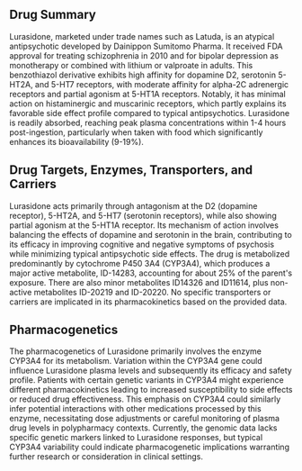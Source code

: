 ## Drug Summary
Lurasidone, marketed under trade names such as Latuda, is an atypical antipsychotic developed by Dainippon Sumitomo Pharma. It received FDA approval for treating schizophrenia in 2010 and for bipolar depression as monotherapy or combined with lithium or valproate in adults. This benzothiazol derivative exhibits high affinity for dopamine D2, serotonin 5-HT2A, and 5-HT7 receptors, with moderate affinity for alpha-2C adrenergic receptors and partial agonism at 5-HT1A receptors. Notably, it has minimal action on histaminergic and muscarinic receptors, which partly explains its favorable side effect profile compared to typical antipsychotics. Lurasidone is readily absorbed, reaching peak plasma concentrations within 1-4 hours post-ingestion, particularly when taken with food which significantly enhances its bioavailability (9-19%).

## Drug Targets, Enzymes, Transporters, and Carriers
Lurasidone acts primarily through antagonism at the D2 (dopamine receptor), 5-HT2A, and 5-HT7 (serotonin receptors), while also showing partial agonism at the 5-HT1A receptor. Its mechanism of action involves balancing the effects of dopamine and serotonin in the brain, contributing to its efficacy in improving cognitive and negative symptoms of psychosis while minimizing typical antipsychotic side effects. The drug is metabolized predominantly by cytochrome P450 3A4 (CYP3A4), which produces a major active metabolite, ID-14283, accounting for about 25% of the parent's exposure. There are also minor metabolites ID14326 and ID11614, plus non-active metabolites ID-20219 and ID-20220. No specific transporters or carriers are implicated in its pharmacokinetics based on the provided data.

## Pharmacogenetics
The pharmacogenetics of Lurasidone primarily involves the enzyme CYP3A4 for its metabolism. Variation within the CYP3A4 gene could influence Lurasidone plasma levels and subsequently its efficacy and safety profile. Patients with certain genetic variants in CYP3A4 might experience different pharmacokinetics leading to increased susceptibility to side effects or reduced drug effectiveness. This emphasis on CYP3A4 could similarly infer potential interactions with other medications processed by this enzyme, necessitating dose adjustments or careful monitoring of plasma drug levels in polypharmacy contexts. Currently, the genomic data lacks specific genetic markers linked to Lurasidone responses, but typical CYP3A4 variability could indicate pharmacogenetic implications warranting further research or consideration in clinical settings.